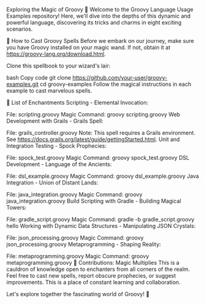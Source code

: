 Exploring the Magic of Groovy 🚀
Welcome to the Groovy Language Usage Examples repository! Here, we'll dive into the depths of this dynamic and powerful language, discovering its tricks and charms in eight exciting scenarios.

🚀 How to Cast Groovy Spells
Before we embark on our journey, make sure you have Groovy installed on your magic wand. If not, obtain it at https://groovy-lang.org/download.html.

Clone this spellbook to your wizard's lair:

bash
Copy code
git clone https://github.com/your-user/groovy-examples.git
cd groovy-examples
Follow the magical instructions in each example to cast marvelous spells.

📜 List of Enchantments
Scripting - Elemental Invocation:

File: scripting.groovy
Magic Command: groovy scripting.groovy
Web Development with Grails - Grails Spell:

File: grails_controller.groovy
Note: This spell requires a Grails environment. See https://docs.grails.org/latest/guide/gettingStarted.html.
Unit and Integration Testing - Spock Prophecies:

File: spock_test.groovy
Magic Command: groovy spock_test.groovy
DSL Development - Language of the Ancients:

File: dsl_example.groovy
Magic Command: groovy dsl_example.groovy
Java Integration - Union of Distant Lands:

File: java_integration.groovy
Magic Command: groovy java_integration.groovy
Build Scripting with Gradle - Building Magical Towers:

File: gradle_script.groovy
Magic Command: gradle -b gradle_script.groovy hello
Working with Dynamic Data Structures - Manipulating JSON Crystals:

File: json_processing.groovy
Magic Command: groovy json_processing.groovy
Metaprogramming - Shaping Reality:

File: metaprogramming.groovy
Magic Command: groovy metaprogramming.groovy
🎩 Contributions: Magic Multiplies
This is a cauldron of knowledge open to enchanters from all corners of the realm. Feel free to cast new spells, report obscure prophecies, or suggest improvements. This is a place of constant learning and collaboration.

Let's explore together the fascinating world of Groovy! 🌟
